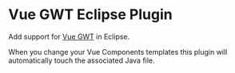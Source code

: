 # Vue GWT Eclipse Plugin

Add support for [Vue GWT](https://github.com/Axellience/vue-gwt) in Eclipse.

When you change your Vue Components templates this plugin will automatically touch the associated Java file.
